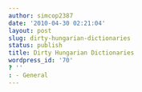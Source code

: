 ```yaml
---
author: simcop2387
date: '2010-04-30 02:21:04'
layout: post
slug: dirty-hungarian-dictionaries
status: publish
title: Dirty Hungarian Dictionaries
wordpress_id: '70'
? ''
: - General
---
```



